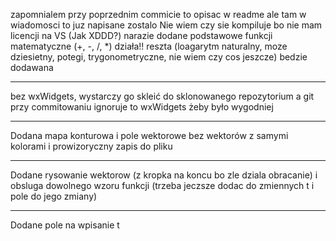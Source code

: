 zapomnialem przy poprzednim commicie to opisac w readme ale tam w wiadomosci to juz napisane zostalo
Nie wiem czy sie kompiluje bo nie mam licencji na VS (Jak XDDD?)
narazie dodane podstawowe funkcji matematyczne (+, -, /, *)
działa!!
reszta (loagarytm naturalny, moze dziesietny, potegi, trygonometryczne, nie wiem czy cos jeszcze) bedzie dodawana
********************************************************************************************************************************
bez wxWidgets, wystarczy go skleić do sklonowanego repozytorium a git przy commitowaniu ignoruje to wxWidgets żeby było wygodniej
*********************************************************************************************************************************
Dodana mapa konturowa i pole wektorowe bez wektorów z samymi kolorami i prowizoryczny zapis do pliku
********************************************************************************************************************************
Dodane rysowanie wektorow (z kropka na koncu bo zle dziala obracanie) i obsluga dowolnego wzoru funkcji (trzeba jeczsze dodac do zmiennych t i pole do jego zmiany)
********************************************************************************************************************************
Dodane pole na wpisanie t
